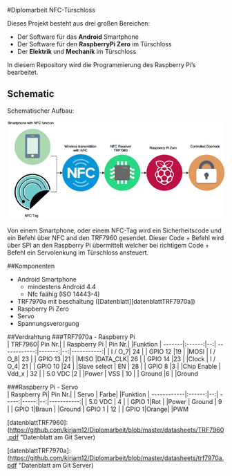 #Diplomarbeit NFC-Türschloss  


Dieses Projekt besteht aus drei großen Bereichen:  
* Der Software für das **Android** Smartphone  
* Der Software für den **RaspberryPi Zero** im Türschloss  
* Der **Elektrik** und **Mechanik** im Türschloss  

In diesem Repository wird die Programmierung des Raspberry Pi’s bearbeitet.

## Schematic

Schematischer Aufbau:

![alt Image text][schematischerAufbau]

Von einem Smartphone, oder einem NFC-Tag wird ein Sicherheitscode und ein Befehl über NFC and den TRF7960 gesendet.
Dieser Code + Befehl wird über SPI an den Raspberry Pi übermittelt welcher bei richtigem Code + Befehl ein Servolenkung im Türschloss ansteuert.

##Komponenten

* Android Smartphone 
	* mindestens Android 4.4
	* Nfc faähig (ISO 14443-4)
* TRF7970a mit beschaltung  ([Datenblatt][datenblattTRF7970a])
* Raspberry Pi Zero
* Servo
* Spannungsverorgung


##Verdrahtung
###TRF7970a - Raspberry Pi  
| TRF7960| Pin Nr.|   | Raspberry Pi | Pin Nr.|   |Funktion
| -------|:------:|--:| ------------:|-------:|--:|-----------:|
| I / O_7| 24     |   | GPIO 12      |19      |   |MOSI
| I / O_8| 23     |   | GPIO 13      |21      |   |MISO
|DATA_CLK| 26     |   | GPIO 14      |23      |   |Clock
| I / O_4| 21     |   | GPIO 10      |24      |   |Slave select
| EN     | 28     |   | GPIO 8       |3       |   |Chip Enable
| Vdd_x  | 32     |   | 5.0 VDC      |2       |   |Power
| VSS    | 10     |   | Ground       |6       |   |Ground

###Raspberry Pi - Servo  
| Raspberry Pi| Pin Nr.|   | Servo | Farbe|   |Funktion
| ------------|:------:|--:| -----:|-----:|--:|-----------:|
| 5.0 VDC     | 4      |   | GPIO 1|Rot   |   |Power
| Ground      | 9      |   | GPIO 1|Braun |   |Ground
| GPIO 1      | 12     |   | GPIO 1|Orange|   |PWM



[datenblattTRF7960]: (https://github.com/kirjam12/Diplomarbeit/blob/master/datasheets/TRF7960.pdf "Datenblatt am Git Server)

[datenblattTRF7970a]: (https://github.com/kirjam12/Diplomarbeit/blob/master/datasheets/trf7970a.pdf "Datenblatt am Git Server)




[schematischerAufbau]: https://github.com/kirjam12/Diplomarbeit/blob/master/documentationData/readMeData/AufbauDiagramm.png "Aufbau des Projekts (schematisch)"

